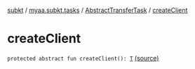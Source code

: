 [subkt](../../index.md) / [myaa.subkt.tasks](../index.md) / [AbstractTransferTask](index.md) / [createClient](./create-client.md)

# createClient

`protected abstract fun createClient(): `[`T`](-dest-dir-root-spec/index.md#T) [(source)](https://github.com/Myaamori/SubKt/blob/master/src/main/kotlin/myaa/subkt/tasks/tasks.kt#L1576)